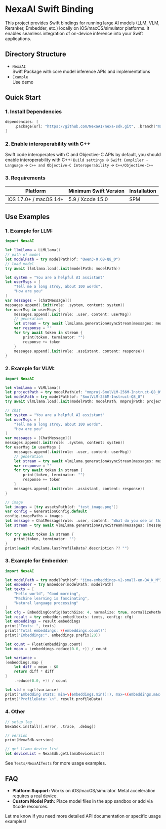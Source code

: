 # NexaAI Swift Binding

This project provides Swift bindings for running large AI models (LLM, VLM, Reranker, Embedder, etc.) locally on iOS/macOS/simulator platforms. It enables seamless integration of on-device inference into your Swift applications.

## Directory Structure

- `NexaAI`  
  Swift Package with core model inference APIs and implementations
- `Example`  
  Use demo

## Quick Start

### 1. Install Dependencies

```swift
dependencies: [
    .package(url: "https://github.com/NexaAI/nexa-sdk.git", .branch("main"))
]
```

### 2. Enable interoperability with C++

Swift code interoperates with C and Objective-C APIs by default, you should enable interoperability with C++:
`Build settings` -> `Swift Compliler - Language` -> `C++ and Objective-C Interoperability` -> `C++/Objective-C++`

### 3. Requirements

| Platform              | Minimum Swift Version | Installation |
| --------------------- | --------------------- | ------------ |
| iOS 17.0+ / macOS 14+ | 5.9 / Xcode 15.0      | SPM          |

## Use Examples

### 1. Example for LLM:

```swift
import NexaAI

let llmLlama = LLMLlama()
// path of model
let modelPath = try modelPath(of: "Qwen3-0.6B-Q8_0")
// load model
try await llmLlama.load(.init(modelPath: modelPath))

let system = "You are a helpful AI assistant"
let userMsgs = [
    "Tell me a long stroy, about 100 words",
    "How are you"
]
var messages = [ChatMessage]()
messages.append(.init(role: .system, content: system))
for userMsg in userMsgs {
    messages.append(.init(role: .user, content: userMsg))
    // generation
    let stream = try await llmLlama.generationAsyncStream(messages: messages)
    var response = ""
    for try await token in stream {
        print(token, terminator: "")
        response += token
    }
    messages.append(.init(role: .assistant, content: response))
}
```

### 2. Example for VLM:

```swift
import NexaAI

let vlmLlama = VLMLlama()
let projectPath = try modelPath(of: "mmproj-SmolVLM-256M-Instruct-Q8_0")
let modelPath = try modelPath(of: "SmolVLM-256M-Instruct-Q8_0")
try await vlmLlama.load(.init(modelPath: modelPath, mmprojPath: projectPath))

// chat
let system = "You are a helpful AI assistant"
let userMsgs = [
    "Tell me a long stroy, about 100 words",
    "How are you"
]
var messages = [ChatMessage]()
messages.append(.init(role: .system, content: system))
for userMsg in userMsgs {
    messages.append(.init(role: .user, content: userMsg))
    // generation
    let stream = try await vlmLlama.generationAsyncStream(messages: messages)
    var response = ""
    for try await token in stream {
        print(token, terminator: "")
        response += token
    }
    messages.append(.init(role: .assistant, content: response))
}

// image
let images = [try assetsPath(of: "test_image.png")]
var config = GenerationConfig.default
config.imagePaths = images
let message = ChatMessage(role: .user, content: "What do you see in this image", images: images)
let stream = try await vlmLlama.generationAsyncStream(messages: [message], options: .init(config: config))

for try await token in stream {
    print(token, terminator: "")
}
print(await vlmLlama.lastProfileData?.description ?? "")
```

### 3. Example for Embedder:

```swift
import NexaAI

let modelPath = try modelPath(of: "jina-embeddings-v2-small-en-Q4_K_M")
let embedder = try Embedder(modelPath: modelPath)
let texts = [
    "Hello world", "Good morning",
    "Machine learning is fascinating",
    "Natural language processing"
]
let cfg = EmbeddingConfig(batchSize: 4, normalize: true, normalizeMethod: .l2)
let result = try embedder.embed(texts: texts, config: cfg)
let embeddings = result.embeddings
print("Texts: ", texts)
print("Total embeddings: \(embeddings.count)")
print("Embeddings:", embeddings.prefix(20))

let count = Float(embeddings.count)
let mean = (embeddings.reduce(0.0, +)) / count

let variance =
(embeddings.map {
    let diff = mean - $0
    return diff * diff
}
    .reduce(0.0, +)) / count

let std = sqrt(variance)
print("Embedding stats: min=\(embeddings.min()!), max=\(embeddings.max()!), mean=\(mean), std=\(std)")
print("ProfileData: \n", result.profileData)
```

### 4. Other

```swift
// setup log
NexaSdk.install([.error, .trace, .debug])

// version
print(NexaSdk.version)

// get llama device list
let deviceList = NexaSdk.getLlamaDeviceList()
```

See `Tests/NexaAITests` for more usage examples.

## FAQ

- **Platform Support:** Works on iOS/macOS/simulator. Metal acceleration requires a real device.
- **Custom Model Path:** Place model files in the app sandbox or add via Xcode resources.

Let me know if you need more detailed API documentation or specific usage examples!
